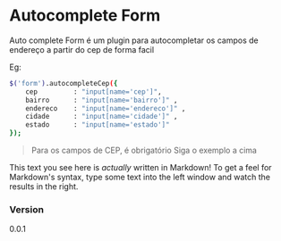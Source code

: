 # Autocomplete Form

Auto complete Form é um plugin para autocompletar os campos de endereço a partir do cep de forma facil

Eg:
```sh
$('form').autocompleteCep({
    cep         : "input[name='cep']",
    bairro      : "input[name='bairro']" ,
    endereco    : "input[name='endereco']" ,
    cidade      : "input[name='cidade']" ,
    estado      : "input[name='estado']"
});
```

> Para os campos de CEP, é obrigatório
> Siga o exemplo a cima

This text you see here is *actually* written in Markdown! To get a feel for Markdown's syntax, type some text into the left window and watch the results in the right.

### Version  
0.0.1